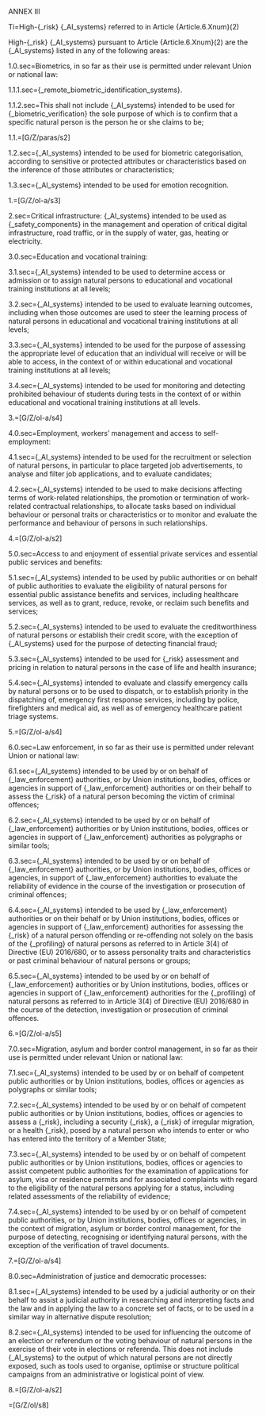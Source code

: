 ANNEX III

Ti=High-{_risk} {_AI_systems} referred to in Article {Article.6.Xnum}(2)

High-{_risk} {_AI_systems} pursuant to Article {Article.6.Xnum}(2) are the {_AI_systems} listed in any of the following areas:

1.0.sec=Biometrics, in so far as their use is permitted under relevant Union or national law:

1.1.1.sec={_remote_biometric_identification_systems}.

1.1.2.sec=This shall not include {_AI_systems} intended to be used for {_biometric_verification} the sole purpose of which is to confirm that a specific natural person is the person he or she claims to be;

1.1.=[G/Z/paras/s2]

1.2.sec={_AI_systems} intended to be used for biometric categorisation, according to sensitive or protected attributes or characteristics based on the inference of those attributes or characteristics;

1.3.sec={_AI_systems} intended to be used for emotion recognition.

1.=[G/Z/ol-a/s3]

2.sec=Critical infrastructure: {_AI_systems} intended to be used as {_safety_components} in the management and operation of critical digital infrastructure, road traffic, or in the supply of water, gas, heating or electricity.

3.0.sec=Education and vocational training:

3.1.sec={_AI_systems} intended to be used to determine access or admission or to assign natural persons to educational and vocational training institutions at all levels;

3.2.sec={_AI_systems} intended to be used to evaluate learning outcomes, including when those outcomes are used to steer the learning process of natural persons in educational and vocational training institutions at all levels;

3.3.sec={_AI_systems} intended to be used for the purpose of assessing the appropriate level of education that an individual will receive or will be able to access, in the context of or within educational and vocational training institutions at all levels;

3.4.sec={_AI_systems} intended to be used for monitoring and detecting prohibited behaviour of students during tests in the context of or within educational and vocational training institutions at all levels.

3.=[G/Z/ol-a/s4]

4.0.sec=Employment, workers’ management and access to self-employment:

4.1.sec={_AI_systems} intended to be used for the recruitment or selection of natural persons, in particular to place targeted job advertisements, to analyse and filter job applications, and to evaluate candidates;

4.2.sec={_AI_systems} intended to be used to make decisions affecting terms of work-related relationships, the promotion or termination of work-related contractual relationships, to allocate tasks based on individual behaviour or personal traits or characteristics or to monitor and evaluate the performance and behaviour of persons in such relationships.

4.=[G/Z/ol-a/s2]

5.0.sec=Access to and enjoyment of essential private services and essential public services and benefits:

5.1.sec={_AI_systems} intended to be used by public authorities or on behalf of public authorities to evaluate the eligibility of natural persons for essential public assistance benefits and services, including healthcare services, as well as to grant, reduce, revoke, or reclaim such benefits and services;

5.2.sec={_AI_systems} intended to be used to evaluate the creditworthiness of natural persons or establish their credit score, with the exception of {_AI_systems} used for the purpose of detecting financial fraud;

5.3.sec={_AI_systems} intended to be used for {_risk} assessment and pricing in relation to natural persons in the case of life and health insurance;

5.4.sec={_AI_systems} intended to evaluate and classify emergency calls by natural persons or to be used to dispatch, or to establish priority in the dispatching of, emergency first response services, including by police, firefighters and medical aid, as well as of emergency healthcare patient triage systems.

5.=[G/Z/ol-a/s4]

6.0.sec=Law enforcement, in so far as their use is permitted under relevant Union or national law:

6.1.sec={_AI_systems} intended to be used by or on behalf of {_law_enforcement} authorities, or by Union institutions, bodies, offices or agencies in support of {_law_enforcement} authorities or on their behalf to assess the {_risk} of a natural person becoming the victim of criminal offences;

6.2.sec={_AI_systems} intended to be used by or on behalf of {_law_enforcement} authorities or by Union institutions, bodies, offices or agencies in support of {_law_enforcement} authorities as polygraphs or similar tools;

6.3.sec={_AI_systems} intended to be used by or on behalf of {_law_enforcement} authorities, or by Union institutions, bodies, offices or agencies, in support of {_law_enforcement} authorities to evaluate the reliability of evidence in the course of the investigation or prosecution of criminal offences;

6.4.sec={_AI_systems} intended to be used by {_law_enforcement} authorities or on their behalf or by Union institutions, bodies, offices or agencies in support of {_law_enforcement} authorities for assessing the {_risk} of a natural person offending or re-offending not solely on the basis of the {_profiling} of natural persons as referred to in Article 3(4) of Directive (EU) 2016/680, or to assess personality traits and characteristics or past criminal behaviour of natural persons or groups;

6.5.sec={_AI_systems} intended to be used by or on behalf of {_law_enforcement} authorities or by Union institutions, bodies, offices or agencies in support of {_law_enforcement} authorities for the {_profiling} of natural persons as referred to in Article 3(4) of Directive (EU) 2016/680 in the course of the detection, investigation or prosecution of criminal offences.

6.=[G/Z/ol-a/s5]

7.0.sec=Migration, asylum and border control management, in so far as their use is permitted under relevant Union or national law:

7.1.sec={_AI_systems} intended to be used by or on behalf of competent public authorities or by Union institutions, bodies, offices or agencies as polygraphs or similar tools;

7.2.sec={_AI_systems} intended to be used by or on behalf of competent public authorities or by Union institutions, bodies, offices or agencies to assess a {_risk}, including a security {_risk}, a {_risk} of irregular migration, or a health {_risk}, posed by a natural person who intends to enter or who has entered into the territory of a Member State;

7.3.sec={_AI_systems} intended to be used by or on behalf of competent public authorities or by Union institutions, bodies, offices or agencies to assist competent public authorities for the examination of applications for asylum, visa or residence permits and for associated complaints with regard to the eligibility of the natural persons applying for a status, including related assessments of the reliability of evidence;

7.4.sec={_AI_systems} intended to be used by or on behalf of competent public authorities, or by Union institutions, bodies, offices or agencies, in the context of migration, asylum or border control management, for the purpose of detecting, recognising or identifying natural persons, with the exception of the verification of travel documents.

7.=[G/Z/ol-a/s4]

8.0.sec=Administration of justice and democratic processes:

8.1.sec={_AI_systems} intended to be used by a judicial authority or on their behalf to assist a judicial authority in researching and interpreting facts and the law and in applying the law to a concrete set of facts, or to be used in a similar way in alternative dispute resolution;

8.2.sec={_AI_systems} intended to be used for influencing the outcome of an election or referendum or the voting behaviour of natural persons in the exercise of their vote in elections or referenda. This does not include {_AI_systems} to the output of which natural persons are not directly exposed, such as tools used to organise, optimise or structure political campaigns from an administrative or logistical point of view.

8.=[G/Z/ol-a/s2]

=[G/Z/ol/s8]

